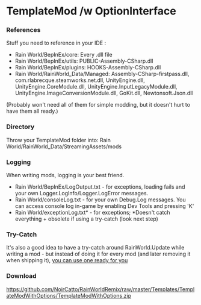 # TemplateMod /w OptionInterface
### References
Stuff you need to reference in your IDE : <br>
- Rain World/BepInEx/core: Every .dll file
- Rain World/BepInEx/utils: PUBLIC-Assembly-CSharp.dll
- Rain World/BepInEx/plugins: HOOKS-Assembly-CSharp.dll
- Rain World/RainWorld_Data/Managed: Assembly-CSharp-firstpass.dll, com.rlabrecque.steamworks.net.dll, UnityEngine.dll, UnityEngine.CoreModule.dll, UnityEngine.InputLegacyModule.dll, UnityEngine.ImageConversionModule.dll,
GoKit.dll, Newtonsoft.Json.dll

(Probably won't need all of them for simple modding, but it doesn't hurt to have them all ready.)

### Directory
Throw your TemplateMod folder into:
Rain World/RainWorld_Data/StreamingAssets/mods

### Logging
When writing mods, logging is your best friend.<br>
- Rain World/BepInEx/LogOutput.txt - for exceptions, loading fails and your own Logger.LogInfo/Logger.LogError messages.<br>
- Rain World/consoleLog.txt - for your own Debug.Log messages. You can access console log in-game by enabling Dev Tools and pressing 'K'<br>
- Rain World/exceptionLog.txt* - for exceptions; *Doesn't catch everything + obsolete if using a try-catch (look next step)<br>

### Try-Catch
It's also a good idea to have a try-catch around RainWorld.Update while writing a mod - but instead of doing it for every mod (and later removing it when shipping it), [you can use one ready for you](https://steamcommunity.com/sharedfiles/filedetails/?id=2927326990)

### Download
https://github.com/NoirCatto/RainWorldRemix/raw/master/Templates/TemplateModWithOptions/TemplateModWithOptions.zip
